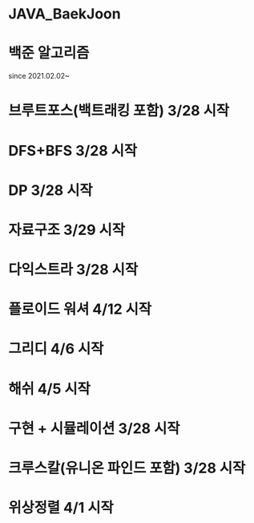 # JAVA_BaekJoon
# 백준 알고리즘
since 2021.02.02~

# 브루트포스(백트래킹 포함) 3/28 시작

# DFS+BFS 3/28 시작

# DP 3/28 시작

# 자료구조 3/29 시작

# 다익스트라 3/28 시작

# 플로이드 워셔 4/12 시작

# 그리디 4/6 시작

# 해쉬 4/5 시작

# 구현 + 시뮬레이션 3/28 시작

# 크루스칼(유니온 파인드 포함) 3/28 시작

# 위상정렬 4/1 시작

